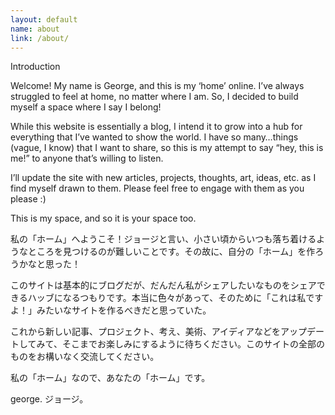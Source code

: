 ```yaml
---
layout: default
name: about
link: /about/
---
```


Introduction

Welcome!  My name is George, and this is my ‘home’ online.  I’ve always struggled to feel at home, no matter where I am. So, I decided to build myself a space where I say I belong!  

While this website is essentially a blog, I intend it to grow into a hub for everything that I’ve wanted to show the world.  I have so many…things (vague, I know) that I want to share, so this is my attempt to say “hey, this is me!” to anyone that’s willing to listen.  

I’ll update the site with new articles, projects, thoughts, art, ideas, etc. as I find myself drawn to them.  Please feel free to engage with them as you please :) 

This is my space, and so it is your space too.  

私の「ホーム」へようこそ！ジョージと言い、小さい頃からいつも落ち着けるようなところを見つけるのが難しいことです。その故に、自分の「ホーム」を作ろうかなと思った！

このサイトは基本的にブログだが、だんだん私がシェアしたいなものをシェアできるハッブになるつもりです。本当に色々があって、そのために「これは私ですよ！」みたいなサイトを作るべきだと思っていた。

これから新しい記事、プロジェクト、考え、美術、アイディアなどをアップデートしてみて、そこまでお楽しみにするように待ちください。このサイトの全部のものをお構いなく交流してください。

私の「ホーム」なので、あなたの「ホーム」です。

george.
ジョージ。